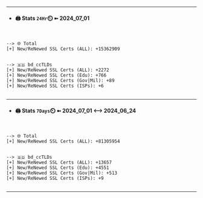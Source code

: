 

---
- #### 🖨️ **Stats** `24Hr`⏲️ ➼ 2024_07_01
```console


--> 🌐 Total
[+] New/ReNewed SSL Certs (ALL): +15362909


--> 🇧🇩 bd_ccTLDs
[+] New/ReNewed SSL Certs (ALL): +2272
[+] New/ReNewed SSL Certs (Edu): +766
[+] New/ReNewed SSL Certs (Gov|Mil): +89
[+] New/ReNewed SSL Certs (ISPs): +6


```

---
- #### 🖨️ **Stats** `7Days`⏲️ ➼ 2024_07_01 <--> 2024_06_24
```console


--> 🌐 Total
[+] New/ReNewed SSL Certs (ALL): +81305954


--> 🇧🇩 bd_ccTLDs
[+] New/ReNewed SSL Certs (ALL): +13657
[+] New/ReNewed SSL Certs (Edu): +4551
[+] New/ReNewed SSL Certs (Gov|Mil): +513
[+] New/ReNewed SSL Certs (ISPs): +9


```

---

